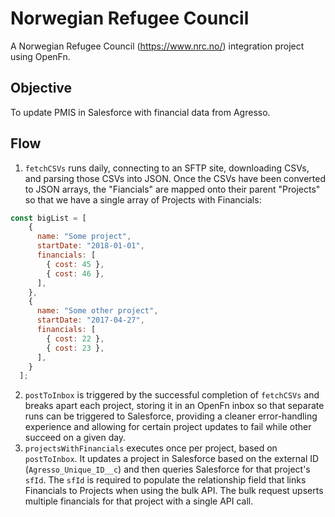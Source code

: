 # Norwegian Refugee Council
A Norwegian Refugee Council (https://www.nrc.no/) integration project using
OpenFn.

## Objective
To update PMIS in Salesforce with financial data from Agresso.

## Flow
1. `fetchCSVs` runs daily, connecting to an SFTP site, downloading CSVs, and
parsing those CSVs into JSON. Once the CSVs have been converted to JSON arrays,
the "Fiancials" are mapped onto their parent "Projects" so that we have a single
array of Projects with Financials:
```js
const bigList = [
    {
      name: "Some project",
      startDate: "2018-01-01",
      financials: [
        { cost: 45 },
        { cost: 46 },
      ],
    },
    {
      name: "Some other project",
      startDate: "2017-04-27",
      financials: [
        { cost: 22 },
        { cost: 23 },
      ],
    }
  ];
```
2. `postToInbox` is triggered by the successful completion of `fetchCSVs` and
breaks apart each project, storing it in an OpenFn inbox so that separate runs
can be triggered to Salesforce, providing a cleaner error-handling experience
and allowing for certain project updates to fail while other succeed on a given
day.
3. `projectsWithFinancials` executes once per project, based on `postToInbox`.
It updates a project in Salesforce based on the external ID (`Agresso_Unique_ID__c`)
and then queries Salesforce for that project's `sfId`. The `sfId` is required
to populate the relationship field that links Financials to Projects when using
the bulk API. The bulk request upserts multiple financials for that project with
a single API call.
